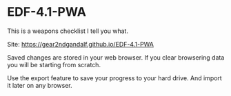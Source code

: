 # EDF-4.1-PWA
This is a weapons checklist I tell you what.

Site: https://gear2ndgandalf.github.io/EDF-4.1-PWA

Saved changes are stored in your web browser. If you clear browsering data you will be starting from scratch.

Use the export feature to save your progress to your hard drive. And import it later on any browser.
